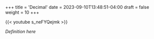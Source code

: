 +++
title = 'Decimal'
date = 2023-09-10T13:48:51-04:00
draft = false
weight = 10
+++

{{< youtube s_neFYQejmk >}}

*Definition here*